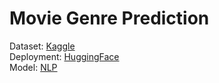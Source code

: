 # Movie Genre Prediction
  
Dataset: [Kaggle](https://www.kaggle.com/datasets/guru001/movie-genre-prediction/data?select=sample_submission.csv)  
Deployment: [HuggingFace](https://huggingface.co/spaces/wilonatalie/p2-ftds028-rmt-g7)  
Model: [NLP](https://drive.google.com/drive/folders/1rWdKxgfGYNyhlGdIW2Au5yn37EwFHBip?usp=sharing)
  
